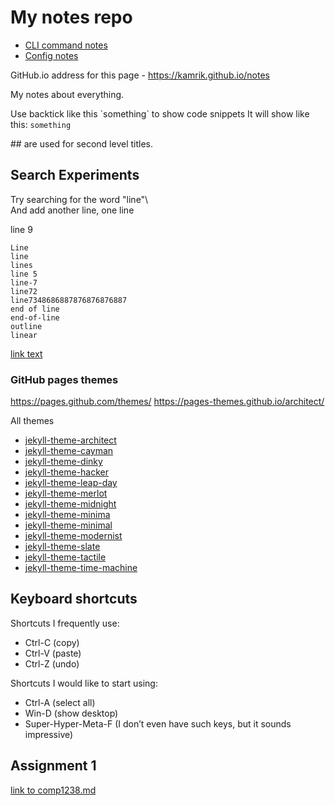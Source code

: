 # My notes repo

- [CLI command notes](docs/cli.md)
- [Config notes](config/cfg.md)

GitHub.io address for this page - https://kamrik.github.io/notes

My notes about everything.

Use backtick like this \`something\` to show code snippets
It will show like this: `something`

\#\# are used for second level titles.



## Search Experiments
Try searching for the word "line"\ \
And add another line, one line

line 9



```
Line
line
lines
line 5
line-7
line72
line7348686887876876876887
end of line
end-of-line
outline
linear
```

[link text](example.com)


### GitHub pages themes
https://pages.github.com/themes/
https://pages-themes.github.io/architect/

All themes
- [jekyll-theme-architect](https://pages-themes.github.io/architect/)
- [jekyll-theme-cayman](https://pages-themes.github.io/cayman/)
- [jekyll-theme-dinky](https://pages-themes.github.io/dinky/)
- [jekyll-theme-hacker](https://pages-themes.github.io/hacker/)
- [jekyll-theme-leap-day](https://pages-themes.github.io/leap-day/)
- [jekyll-theme-merlot](https://pages-themes.github.io/merlot/)
- [jekyll-theme-midnight](https://pages-themes.github.io/midnight/)
- [jekyll-theme-minima](https://pages-themes.github.io/minima/)
- [jekyll-theme-minimal](https://pages-themes.github.io/minimal/)
- [jekyll-theme-modernist](https://pages-themes.github.io/modernist/)
- [jekyll-theme-slate](https://pages-themes.github.io/slate/)
- [jekyll-theme-tactile](https://pages-themes.github.io/tactile/)
- [jekyll-theme-time-machine](https://pages-themes.github.io/time-machine/)

## Keyboard shortcuts
Shortcuts I frequently use: 
- Ctrl-C (copy)
- Ctrl-V (paste)
- Ctrl-Z (undo)

Shortcuts I would like to start using: 
- Ctrl-A (select all)
- Win-D (show desktop)
- Super-Hyper-Meta-F (I don’t even have such keys, but it sounds impressive)

## Assignment 1
[link to comp1238.md](comp1238.md)
